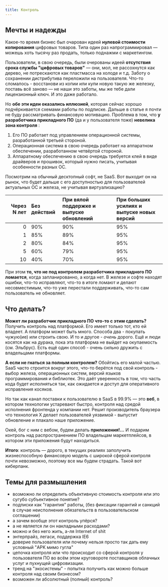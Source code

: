 ```yaml
---
title: Контроль
---
```


## Мечты и надежды

Какое-то время бизнес был очарован идеей **нулевой стоимости копирования** цифровых товаров. Типа один раз напрограммировал — можешь хоть тысячу раз продать, только поднажми с маркетингом.

Пользователи, в свою очередь, были очерованы идеей **отсутствия срока службы "цифровых товаров"** — они, мол, не рассохнутся как дерево, не потрескаются как пластмасса на холоде и т.д. Заботу о сохранении дистрибутива переложили на пользователя. Что-то сломалось - восстанови из копии или купи новую такую же железку, поставь всё заново — не наши это заботы, мы же тебе дали лицензионный ключ. И это даже работало.

Но **обе эти идеи оказались иллюзией**, которая сейчас хорошо подчёркивается схемами работы по подписке. Дальше в статье я почти не буду рассматривать финансовую мотивацию. Проблема в том, что **у разработчика прикладного ПО** (да и у пользователя тоже) **невелика зона контроля** :

1. Его ПО работает под управлением операционной системы, разработанной третьей стороной.
2. Операционная система в свою очередь работает на аппаратном обеспечении, разработанном четвёртой стороной.
3. Аппаратному обеспечению в свою очередь требуется клей в виде драйверов и прошивок, который нужно писать, учитывая особенности разных ОС.

Посмотрим на обычный десктопный софт, не SaaS. Вот выходит он на рынок, что будет дальше с его доступностью для пользователей актуальных ОС и железа, не учитывая виртуализацию?

| Через N лет | Без действий | При вялой поддержке и выпуске обновлений | При больших усилиях и выпуске новых версий |
|----:|:----|:----|:----|
| 0 | 90% | 90% | 95% |
| 1 | 85% | 89% | 95% |
| 2 | 80% | 84% | 95% |
| 5 | 60% | 79% | 95% |
| 10 | 40% | 70% | 95% |

При этом **то, что не под контролем разработчика прикладного ПО ломается**, когда запланированно, а когда нет. В железе и софте находят ошибки, что-то исправляют, что-то в итоге ломают и делают несовместимым, что-то уже перестали поддерживать, что-то сам пользователь не обновляет.

## Что делать?

**Может ли разработчик прикладного ПО что-то с этим сделать?** Получить контроль над платформой. Его имеет только тот, кто ей владеет. А платформ может быть много. Способа два - покупать чужую(ие) или строить свою. И то и другое - *очень* дорого. Ещё и люди косятся как на дурака, пока эта платформа не выйдет на окупаемость (см. Эльбрус). Есть ещё один способ - очень сильно дружить с владельцами платформы.

**А если не гнаться за полным контролем?** Обойтись его малой частью. SaaS часто строится вокруг этого, что-то берётся под свой контроль - выбор железа, операционных систем, версий языков программирования и библиотек. Это даёт уверенность в том, что часть кода будет исполняться так, как ожидается и доступ для оперативного исправления косяков.

Но так как канал поставки к пользователю в SaaS в 99.9% — это **веб**, в котором технологии устаревают быстро, контроля над средой исполнения фронтенда у компании нет. Решит производитель браузера что технология X делает пользователей уязвимой - выпустит обновление и плакало наше приложение.

Окей, бог с ним с вебом, будем делать **приложения!...** И подарим контроль над распространением ПО владельцам маркетплейсов, в котором эти приложения будут находиться.

**Итого**: контроль — дорого, в текущих реалиях заполучить жизнеспособную финансовую модель с широкой сферой контроля почти невозможно, поэтому все мы будем страдать. Такой вот киберпанк.

## Темы для размышления

- возможно ли определить объективную стоимость контроля или это сугубо субъективное понятие?
- подписки как "гарантия" работы, (без фиксации гарантий и санкций в случае неисполнения обязательств в пользовательском соглашении)
- а зачем вообще этот контроль упёрся?
- а не является ли он накладными расходами?
- можно и без него жить, а-ля Internet of shit
- энтерпрайз, легаси, поддержка IE6
- доверие пользователя или почему нельзя просто так дать ему условный "APK мимо гугла"
- цепочка контроля или что происходит со сферой контроля у пользователя ПО во всём этом круговороте поставщиков облачных услуг и пухнущей цифровизации.
- тренд на "экосистемы" - попытка получить как можно больше контроля над своим бизнесом?
- возможен ли абсолютный (полный) контроль?
